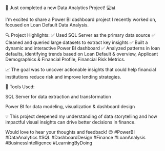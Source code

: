 🚀 Just completed a new Data Analytics Project! 💻📊

I'm excited to share a Power BI dashboard project I recently worked on, focused on Loan Default Data Analysis.

🔍 Project Highlights:
✅ Used SQL Server as the primary data source
✅ Cleaned and queried large datasets to extract key insights
✅ Built a dynamic and interactive Power BI dashboard
✅ Analyzed patterns in loan defaults, identifying trends based on Loan Default & overview, Applicant Demographics & Financial Profile, Financial Risk Metrics.


📈 The goal was to uncover actionable insights that could help financial institutions reduce risk and improve lending strategies.

🔧 Tools Used:

SQL Server for data extraction and transformation

Power BI for data modeling, visualization & dashboard design

💡 This project deepened my understanding of data storytelling and how impactful visual insights can drive better decisions in finance.

Would love to hear your thoughts and feedback! 😊
#PowerBI #DataAnalytics #SQL #DashboardDesign #Finance #LoanAnalysis #BusinessIntelligence #LearningByDoing
